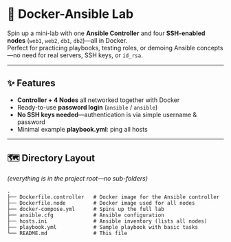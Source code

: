# 🐳 Docker-Ansible Lab

Spin up a mini-lab with one **Ansible Controller** and four **SSH-enabled nodes** (`web1`, `web2`, `db1`, `db2`)—all in Docker.  
Perfect for practicing playbooks, testing roles, or demoing Ansible concepts—no need for real servers, SSH keys, or `id_rsa`.

---

## ✨ Features
- **Controller + 4 Nodes** all networked together with Docker  
- Ready-to-use **password login** (`ansible` / `ansible`)  
- **No SSH keys needed**—authentication is via simple username & password  
- Minimal example **playbook.yml**: ping all hosts

---

## 🗺️ Directory Layout
*(everything is in the project root—no sub-folders)*

```text
.
├── Dockerfile.controller   # Docker image for the Ansible controller
├── Dockerfile.node         # Docker image used for all nodes
├── docker-compose.yml      # Spins up the full lab
├── ansible.cfg             # Ansible configuration
├── hosts.ini               # Ansible inventory (lists all nodes)
├── playbook.yml            # Sample playbook with basic tasks
└── README.md               # This file
